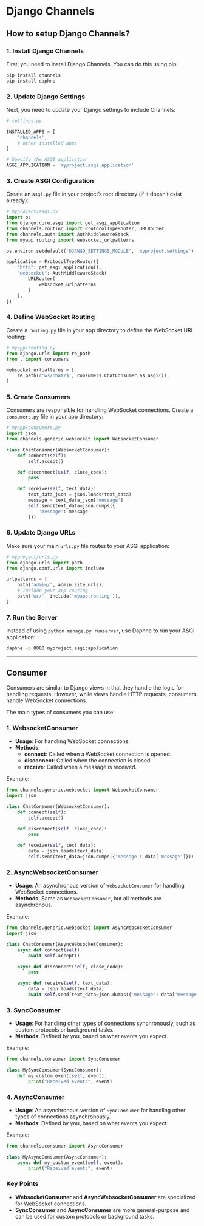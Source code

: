 # **Django Channels**

## **How to setup Django Channels?**

### 1. Install Django Channels
First, you need to install Django Channels. You can do this using pip:

```bash
pip install channels
pip install daphne
```

### 2. Update Django Settings
Next, you need to update your Django settings to include Channels:

```python
# settings.py

INSTALLED_APPS = [
    'channels',
    # other installed apps
]

# Specify the ASGI application
ASGI_APPLICATION = 'myproject.asgi.application'
```

### 3. Create ASGI Configuration
Create an `asgi.py` file in your project’s root directory (if it doesn’t exist already):

```python
# myproject/asgi.py
import os
from django.core.asgi import get_asgi_application
from channels.routing import ProtocolTypeRouter, URLRouter
from channels.auth import AuthMiddlewareStack
from myapp.routing import websocket_urlpatterns

os.environ.setdefault('DJANGO_SETTINGS_MODULE', 'myproject.settings')

application = ProtocolTypeRouter({
    "http": get_asgi_application(),
    "websocket": AuthMiddlewareStack(
        URLRouter(
            websocket_urlpatterns
        )
    ),
})
```

### 4. Define WebSocket Routing
Create a `routing.py` file in your app directory to define the WebSocket URL routing:

```python
# myapp/routing.py
from django.urls import re_path
from . import consumers

websocket_urlpatterns = [
    re_path(r'ws/chat/$', consumers.ChatConsumer.as_asgi()),
]
```

### 5. Create Consumers
Consumers are responsible for handling WebSocket connections. Create a `consumers.py` file in your app directory:

```python
# myapp/consumers.py
import json
from channels.generic.websocket import WebsocketConsumer

class ChatConsumer(WebsocketConsumer):
    def connect(self):
        self.accept()

    def disconnect(self, close_code):
        pass

    def receive(self, text_data):
        text_data_json = json.loads(text_data)
        message = text_data_json['message']
        self.send(text_data=json.dumps({
            'message': message
        }))
```

### 6. Update Django URLs
Make sure your main `urls.py` file routes to your ASGI application:

```python
# myproject/urls.py
from django.urls import path
from django.conf.urls import include

urlpatterns = [
    path('admin/', admin.site.urls),
    # Include your app routing
    path('ws/', include('myapp.routing')),
]
```

### 7. Run the Server
Instead of using `python manage.py runserver`, use Daphne to run your ASGI application:

```bash
daphne -p 8000 myproject.asgi:application
```
<hr>

## **Consumer**

Consumers are similar to Django views in that they handle the logic for handling requests. However, while views handle HTTP requests, consumers handle WebSocket connections.

The main types of consumers you can use:

### 1. **WebsocketConsumer**
- **Usage**: For handling WebSocket connections.
- **Methods**:
  - **connect**: Called when a WebSocket connection is opened.
  - **disconnect**: Called when the connection is closed.
  - **receive**: Called when a message is received.

Example:
```python
from channels.generic.websocket import WebsocketConsumer
import json

class ChatConsumer(WebsocketConsumer):
    def connect(self):
        self.accept()

    def disconnect(self, close_code):
        pass

    def receive(self, text_data):
        data = json.loads(text_data)
        self.send(text_data=json.dumps({'message': data['message']}))
```

### 2. **AsyncWebsocketConsumer**
- **Usage**: An asynchronous version of `WebsocketConsumer` for handling WebSocket connections.
- **Methods**: Same as `WebsocketConsumer`, but all methods are asynchronous.

Example:
```python
from channels.generic.websocket import AsyncWebsocketConsumer
import json

class ChatConsumer(AsyncWebsocketConsumer):
    async def connect(self):
        await self.accept()

    async def disconnect(self, close_code):
        pass

    async def receive(self, text_data):
        data = json.loads(text_data)
        await self.send(text_data=json.dumps({'message': data['message']}))
```

### 3. **SyncConsumer**
- **Usage**: For handling other types of connections synchronously, such as custom protocols or background tasks.
- **Methods**: Defined by you, based on what events you expect.

Example:
```python
from channels.consumer import SyncConsumer

class MySyncConsumer(SyncConsumer):
    def my_custom_event(self, event):
        print("Received event:", event)
```

### 4. **AsyncConsumer**
- **Usage**: An asynchronous version of `SyncConsumer` for handling other types of connections asynchronously.
- **Methods**: Defined by you, based on what events you expect.

Example:
```python
from channels.consumer import AsyncConsumer

class MyAsyncConsumer(AsyncConsumer):
    async def my_custom_event(self, event):
        print("Received event:", event)
```

### Key Points
- **WebsocketConsumer** and **AsyncWebsocketConsumer** are specialized for WebSocket connections.
- **SyncConsumer** and **AsyncConsumer** are more general-purpose and can be used for custom protocols or background tasks.
